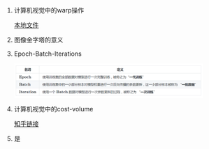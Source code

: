 1. 计算机视觉中的warp操作

   [本地文件](./Warp.md)

2. 图像金字塔的意义

   

3. Epoch-Batch-Iterations

   <img src = "./images/epoch-batch-iteration.png" align="center" style="width:90%">

    

4. 计算机视觉中的cost-volume

   [知乎链接](https://www.zhihu.com/question/366970399)

   

   

   

5. 是

